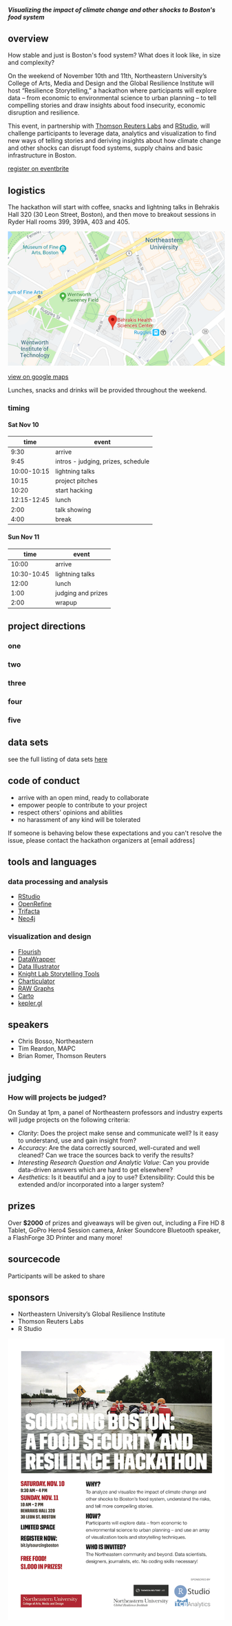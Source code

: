 ##### Visualizing the impact of climate change and other shocks to Boston's food system

## overview

How stable and just is Boston's food system? What does it look like, in size and complexity? 

On the weekend of November 10th and 11th, Northeastern University’s College of Arts, Media and Design and the Global Resilience Institute will host “Resilience Storytelling,” a hackathon where participants will explore data – from economic to environmental science to urban planning – to tell compelling stories and draw insights about food insecurity, economic disruption and resilience.

This event, in partnership with [Thomson Reuters Labs](https://innovation.thomsonreuters.com/en/labs.html) and [RStudio](https://www.rstudio.com/), will challenge participants to leverage data, analytics and visualization to find new ways of telling stories and deriving insights about how climate change and other shocks can disrupt food systems, supply chains and basic infrastructure in Boston.

[register on eventbrite](http://bit.ly/sourcingboston)

## logistics


The hackathon will start with coffee, snacks and lightning talks in Behrakis Hall 320 (30 Leon Street, Boston), and then move to breakout sessions in Ryder Hall rooms 399, 399A, 403 and 405. 

![map of 30 Leon St Boston](images/map.png)

[view on google maps](https://www.google.com/maps/place/Behrakis+Health+Sciences+Center,+30+Leon+St,+Boston,+MA+02115/@42.3371872,-71.0941257,16.34z/data=!4m5!3m4!1s0x89e37a2186d3bb6f:0xfd38cae6175b8ff6!8m2!3d42.3367142!4d-71.0916533)

Lunches, snacks and drinks will be provided throughout the weekend.

### timing

#### Sat Nov 10
time | event
------- | --------
9:30 | arrive
9:45 | intros - judging, prizes, schedule
10:00-10:15 | lightning talks
10:15 | project pitches
10:20 | start hacking
12:15-12:45 | lunch
2:00 | talk showing
4:00 | break



#### Sun Nov 11
time | event
------- | --------
10:00 | arrive
10:30-10:45 | lightning talks
12:00 | lunch
1:00 | judging and prizes
2:00 | wrapup

## project directions

### one

### two

### three

### four

### five

## data sets

see the full listing of data sets [here](data/)

## code of conduct
* arrive with an open mind, ready to collaborate
* empower people to contribute to your project
* respect others' opinions and abilities
* no harassment of any kind will be tolerated

If someone is behaving below these expectations and you can't resolve the issue, please contact the hackathon organizers at [email address]

## tools and languages

### data processing and analysis
* [RStudio](https://www.rstudio.com/products/rstudio/)
* [OpenRefine](http://openrefine.org/)
* [Trifacta](https://www.trifacta.com/start-wrangling/)
* [Neo4j](https://neo4j.com/)


### visualization and design
* [Flourish](https://flourish.studio/)
* [DataWrapper](https://www.datawrapper.de/)
* [Data Illustrator](http://data-illustrator.com/)
* [Knight Lab Storytelling Tools](https://knightlab.northwestern.edu/projects/)
* [Charticulator](https://charticulator.com/)
* [RAW Graphs](https://rawgraphs.io/)
* [Carto](https://carto.com/)
* [kepler.gl](http://kepler.gl/#/)

## speakers

* Chris Bosso, Northeastern
* Tim Reardon, MAPC
* Brian Romer, Thomson Reuters

## judging
### How will projects be judged?

On Sunday at 1pm, a panel of Northeastern professors and industry experts will judge projects on the following criteria:

* *Clarity*: Does the project make sense and communicate well? Is it easy to understand, use and gain insight from?
* *Accuracy*: Are the data correctly sourced, well-curated and well cleaned? Can we trace the sources back to verify the results?
* *Interesting Research Question and Analytic Value*: Can you provide data-driven answers which are hard to get elsewhere?
* *Aesthetics*: Is it beautiful and a joy to use?
Extensibility: Could this be extended and/or incorporated into a larger system?

## prizes
Over **$2000** of prizes and giveaways will be given out, including a Fire HD 8 Tablet, GoPro Hero4 Session camera, Anker Soundcore Bluetooth speaker, a FlashForge 3D Printer and many more!

## sourcecode

Participants will be asked to share 

## sponsors

* Northeastern University’s Global Resilience Institute
* Thomson Reuters Labs
* R Studio



![hackathon promo](images/sourcingBoston_promo.jpg)
